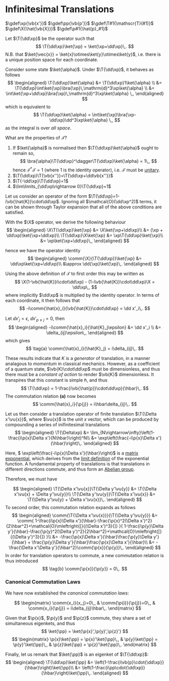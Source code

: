 Infinitesimal Translations
========================================
<!-- Define custom macros -->
$\gdef\xp{\vb{x'}}$ 
$\gdef\pp{\vb{p'}}$ 
$\gdef\T#1{\mathscr{T}(#1)}$
$\gdef\X{\hat{\vb{X}}}$
$\gdef\p#1{\hat{p}_#1}$

Let $\T{\dd\xp}$ be the operator such that
$$
\T{\dd\xp}\ket{\xp} = \ket{\xp+\dd\xp}\,.
$$
N.B. that $\ket{\vec{x}} = \ket{x}\otimes\ket{y}\otimes\ket{y}$, i.e. there is a unique position space for each coordinate.

Consider some state $\ket{\alpha}$. Under $\T{\dd\xp}$, it behaves as follows
$$
\begin{aligned}
\T{\dd\xp}\ket{\alpha} &= \T{\dd\xp}1\ket{\alpha} \\
&= \T{\dd\xp}\int\ket{\xp}\bra{\xp}\,\mathrm{d}^3\xp\ket{\alpha} \\
&= \int\ket{\xp+\dd\xp}\bra{\xp}\,\mathrm{d}^3\xp\ket{\alpha} \,,
\end{aligned}
$$
which is equivalent to 
$$
\T{\dd\xp}\ket{\alpha} = \int\ket{\xp}\bra{\xp-\dd\xp}\dd^3\xp\ket{\alpha} \,,
$$
as the integral is over _all space_.

What are the properties of $\mathscr{T}$?
1. If $\ket{\alpha}$ is normalised then $\T{\dd\xp}\ket{\alpha}$ ought to remain so, 
$$
\bra{\alpha}\T{\dd\xp}^\dagger\T{\dd\xp}\ket{\alpha} = 1\,,
$$
hence $\mathscr{T}^\dagger\mathscr{T} = 1$ (where $1$ is the identity operator), i.e. $\mathscr{T}$ must be [unitary](../maths/linear-algebra/square-matrices.md#Unitary%20%5BNormal%5D).
1. $\T{\dd\xp}\T{\vb{x''}}=\T{\dd\xp+\dd\vb{x''}}$
1. $\T{-\dd\xp}\T{\dd\xp}=1$
1. $\lim\limits_{\dd\xp\rightarrow 0}\T{\dd\xp}=1$

Let us consider an operator of the form $\T{\dd\xp}=1-i\vb{\hat{K}}\cdot\dd\xp$. Ignoring all $\mathcal{O}(\dd\xp^2)$ terms, it can be shown through Taylor expansion that all of the above conditions are satisfied.

With the $\X$ operator, we derive the following behaviour
$$
\begin{aligned}
\X\T{\dd\xp}\ket{\xp} &= \X\ket{\xp+\dd\xp}\\
                      &= (\xp + \dd\xp)\ket{\xp+\dd\xp}\\
\T{\dd\xp}\X\ket{\xp} &= \xp\T{\dd\xp}\ket{\xp}\\
                      &= \xp\ket{\xp+\dd\xp}\,,
\end{aligned}
$$

hence we have the operator identity
$$
\begin{aligned}
\comm{\X}{\T{\dd\xp}}\ket{\xp} &= \dd\xp\ket{\xp+\dd\xp}\\
                               &\approx \dd{\xp}\ket{\xp}\,.
\end{aligned}
$$

<!-- TODO check this derivation in Sakurai -->
Using the above definition of $\mathscr{T}$ to first order this may be written as
$$
\X(1-\vb{\hat{K}}i\cdot\dd\xp) - (1-i\vb{\hat{K}}\cdot\dd\xp)\X = \dd\xp\,,
$$
where implicitly $\dd\xp$ is multiplied by the identity operator. In terms of each coordinate, it then follows that
$$
-i\comm{\hat{x}_i}{\vb{\hat{K}}\cdot\dd\xp} = \dd x'_i\,.
$$

Let $\dd x'_j=\epsilon$, $\dd x'_{p\neq j}=0$, then
$$
\begin{aligned}
-i\comm{\hat{x}_i}{\hat{K}_j\epsilon} &= \dd x'_i \\
                                &= \delta_{ij}\epsilon\,,
\end{aligned}
$$
which gives
$$
\tag{a}
\comm{\hat{x}_i}{\hat{K}_j} = i\delta_{ij}\,.
$$

These results indicate that $K$ is a _generator_ of translation, in a manner analagous to _momentum_ in classical mechanics. However, as a coefficient of a quantum state, $\vb{K}\cdot\dd\xp$ must be dimensionless, and thus there must be a _constant of action_ to render $\vb{K}$ dimensionless. It transpires that this constant is simple $\hbar$, and thus
$$
\T{\dd\xp} = 1-\frac{i\vb{\hat{p}}\cdot\dd\xp}{\hbar}\,.
$$
The commutation relation **(a)** now becomes 
$$
\comm{\hat{x}_i}{\p{j}} = i\hbar\delta_{ij}\,.
$$

<!-- TODO should we introduce Heisenberg uncertainty relation here? -->
Let us then consider a translation operator of finite translation $\T{\Delta x'\vu{x}}$, where $\vu{x}$ is the unit $x$ vector, which can be produced by compounding a series of inifinitesimal translations
$$
\begin{aligned}
\T{\Delta\xp} &= \lim_{N\rightarrow\infty}\left(1-\frac{i\p{x}\Delta x'}{N\hbar}\right)^N\\
              &= \exp\left(\frac{-i\p{x}\Delta x'}{\hbar}\right)\,.
\end{aligned}
$$
<!-- TODO matrix exponential -->
Here, $ \exp\left(\frac{-i\p{x}\Delta x'}{\hbar}\right)$ is a [matrix exponential](../maths/matrix-exponential.md), which derives from the [limit definition](../maths/exponential-characterisation.md) of the exponential function. A fundamental property of translations is that translations in different directions commute, and thus form an [Abelian group](../maths/group.md#Abelian-Groups).
<!-- TODO check all URLS dont 404 -->Therefore, we must have 
$$
\begin{aligned}
\T{\Delta x'\vu{x}}\T{\Delta y'\vu{y}} &= \T{\Delta x'\vu{x} + \Delta y'\vu{y}}\\
\T{\Delta y'\vu{y}}\T{\Delta x'\vu{x}} &= \T{\Delta y'\vu{y} + \Delta x'\vu{x}}\,.
\end{aligned}
$$
To second order, this commutation relation expands as follows 
$$
\begin{aligned}
\comm{\T{\Delta x'\vu{x}}}{\T{\Delta y'\vu{y}}} &= \comm{
    1-\frac{i\p{x}\Delta x'}{\hbar}-\frac{\p{x}^2(\Delta x')^2}{2\hbar^2}+\mathcal{O}\mleftright{[}{(\Delta x')^3}{]}
}{
    1-\frac{i\p{y}\Delta y'}{\hbar}-\frac{\p{y}^2(\Delta y')^2}{2\hbar^2}+\mathcal{O}\mleftright{[}{(\Delta y')^3}{]}
}\\
&= -\frac{\p{x}\Delta x'}{\hbar}\frac{\p{y}\Delta y'}{\hbar} + \frac{\p{y}\Delta y'}{\hbar}\frac{\p{x}\Delta x'}{\hbar}\\
&= -\frac{\Delta x'\Delta y'}{\hbar^2}\comm{\p{x}}{\p{y}}\,.
\end{aligned}
$$
In order for translation operators to commute, a new commutation relation is thus introduced
$$
\tag{b}
\comm{\p{x}}{\p{y}} = 0\,.
$$

### Canonical Commutation Laws
We have now established the _canonical commutation laws_:
<!-- N.B. [xi,xj] follows from the fact that they are different position spaces. This also follows for pi, pj -->
$$
\begin{matrix}
\comm{x_i}{x_j}=0\,, & \comm{\p{i}}{\p{j}}=0\,, & \comm{x_i}{\p{j}} = i\delta_{ij}\hbar\,.
\end{matrix}
$$

Given that $\p{x}$, $\p{y}$ and $\p{z}$ commute, they share a set of simultaneous eigenkets, and thus
$$
\ket{\pp} = \ket{\p{x}',\p{y}',\p{z}'}
$$
$$
\begin{matrix}
\p{x}\ket{\pp} = \p{x}'\ket{\pp}\,, &
\p{y}\ket{\pp} = \p{y}'\ket{\pp}\,, &
\p{z}\ket{\pp} = \p{z}'\ket{\pp}\,.
\end{matrix}
$$

Finally, let us remark that $\ket{\pp}$ is an eigenket of $\T{\dd\xp}$:
$$
\begin{aligned}
\T{\dd\xp}\ket{\pp} &= \left(1-\frac{i\vb{p}\cdot{\dd\xp}}{\hbar}\right)\ket{\pp}\\
                    &= \left(1-\frac{i\pp\cdot{\dd\xp}}{\hbar}\right)\ket{\pp}\,.
\end{aligned}
$$